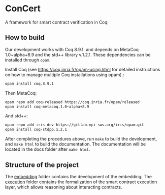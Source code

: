 # ConCert

A framework for smart contract verification in Coq

## How to build


Our development works with Coq 8.9.1. and depends on MetaCoq 1.0~alpha+8.9 and
the std++ library v.1.2.1. These dependencies can be installed through
`opam`.

Install Coq (see https://coq.inria.fr/opam-using.html for detailed instructions on how to manage
multiple Coq installations using opam).:

```bash
opam install coq.8.9.1
```

Then MetaCoq:

```bash
opam repo add coq-released https://coq.inria.fr/opam/released
opam install coq-metacoq.1.0~alpha+8.9
```
And std++:

```bash
opam repo add iris-dev https://gitlab.mpi-sws.org/iris/opam.git
opam install coq-stdpp.1.2.1
```

After completing the procedures above, run `make` to build the development, and
`make html` to build the documentation. The documentation will be located in the
docs folder after `make html`.

## Structure of the project

The [embedding](embedding/) folder contains the development of the embedding.
The [execution](execution/) folder contains the formalization of the smart
contract execution layer, which allows reasoning about interacting contracts.
